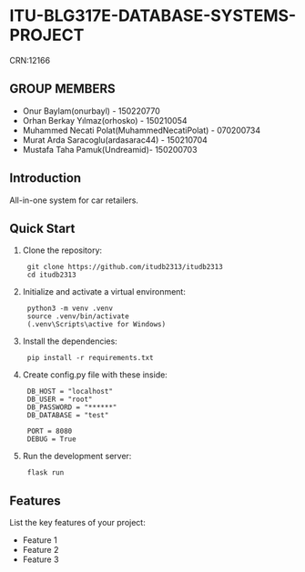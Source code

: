 # ITU-BLG317E-DATABASE-SYSTEMS-PROJECT

CRN:12166

## GROUP MEMBERS

- Onur Baylam(onurbayl) - 150220770
- Orhan Berkay Yılmaz(orhosko) - 150210054
- Muhammed Necati Polat(MuhammedNecatiPolat) - 070200734
- Murat Arda Saracoglu(ardasarac44) - 150210704	
- Mustafa Taha Pamuk(Undreamid)- 150200703

## Introduction

All-in-one system for car retailers.

## Quick Start

1. Clone the repository:

        git clone https://github.com/itudb2313/itudb2313
        cd itudb2313

2. Initialize and activate a virtual environment:

        python3 -m venv .venv
        source .venv/bin/activate
        (.venv\Scripts\active for Windows)

3. Install the dependencies:

        pip install -r requirements.txt

4. Create config.py file with these inside:

        DB_HOST = "localhost"
        DB_USER = "root"
        DB_PASSWORD = "******"
        DB_DATABASE = "test"

        PORT = 8080
        DEBUG = True

5. Run the development server:

        flask run

## Features

List the key features of your project:

- Feature 1
- Feature 2
- Feature 3
